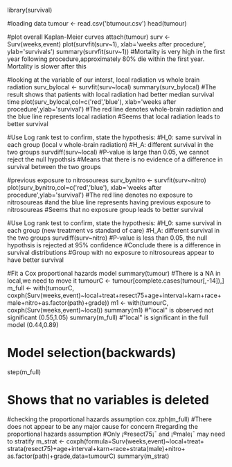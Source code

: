 library(survival)

#loading data
tumour <- read.csv('btumour.csv')
head(tumour)

#plot overall Kaplan-Meier curves
attach(tumour)
surv <- Surv(weeks,event)
plot(survfit(surv~1), xlab='weeks after procedure',
     ylab='survivals')
summary(survfit(surv~1))
#Mortality is very high in the first year following procedure,approximately 80% die within the first year. Mortality is slower after this

#looking at the variable of our interst, local radiation vs whole brain radiation
surv_bylocal <- survfit(surv~local)
summary(surv_bylocal)
#The result shows that patients with local radiation had better median survival time
plot(surv_bylocal,col=c('red','blue'), 
     xlab='weeks after procedure',ylab='survival')
#The red line denotes whole-brain radiation and the blue line represents local radiation
#Seems that local radiation leads to better survival

#Use Log rank test to confirm, state the hypothesis:
#H_0: same survival in each group (local v whole-brain radiation)
#H_A: different survival in the two groups
survdiff(surv~local)
#P-value is large than 0.05, we cannot reject the null hypothsis
#Means that  there is no evidence of a difference in survival between the two groups

#previous exposure to nitrosoureas
surv_bynitro <- survfit(surv~nitro)
plot(surv_bynitro,col=c('red','blue'), 
     xlab='weeks after procedure',ylab='survival')
#The red line denotes no exposure to nitrosoureas
#and the blue line represents having previous exposure to nitrosoureas 
#Seems that no exposure group leads to better survival

#Use Log rank test to confirm, state the hypothesis:
#H_0: same survival in each group (new treatment vs standard of care)
#H_A: different survival in the two groups
survdiff(surv~nitro)
#P-value is less than 0.05, the null hypothsis is rejected at 95% confidence
#Conclude there is a difference in survival distributions
#Group with no exposure to nitrosoureas appear to have better survival 

#Fit a Cox proportional hazards model
summary(tumour)
#There is a NA in local,we need to move it
tumourC <- tumour[complete.cases(tumour[,-14]),]
m_full <- with(tumourC,
         coxph(Surv(weeks,event)~local+treat+resect75+age+interval+karn+race+male+nitro+as.factor(path)+grade))
m1 <- with(tumourC,
           coxph(Surv(weeks,event)~local))
summary(m1)
#"local" is observed not significant (0.55,1.05)
summary(m_full)
#"local" is significant in the full model (0.44,0.89)

# Model selection(backwards)
step(m_full)
# Shows that no variables is deleted

#checking the proportional hazards assumption
cox.zph(m_full)
#There does not appear to be any major cause for concern
#regarding the proportional hazards assumption
#Only ¡®resect75¡¯ and ¡®male¡¯ may need to stratify
m_strat <- coxph(formula=Surv(weeks,event)~local+treat+
strata(resect75)+age+interval+karn+race+strata(male)+nitro+
as.factor(path)+grade,data=tumourC)
summary(m_strat)
